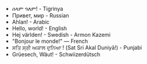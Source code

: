 - ሰላም ዓለም! - Tigrinya
- Привет, мир - Russian
- Ahlan! - Arabic
- Hello, world! - English
- Hej världen! - Swedish - Armon Kazemi
- "Bonjour le monde!" — French
- ਸਤਿ ਸ੍ਰੀ ਅਕਾਲ ਦੁਨਿਆ ! (Sat Sri Akal Duniyā!) - Punjabi
- Grüesech, Wäut! - Schwiizerdütsch
